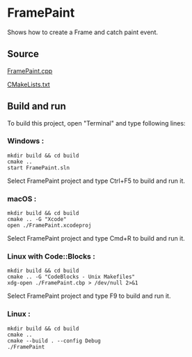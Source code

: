 # FramePaint

Shows how to create a Frame and catch paint event.

## Source

[FramePaint.cpp](FramePaint.cpp)

[CMakeLists.txt](CMakeLists.txt)

## Build and run

To build this project, open "Terminal" and type following lines:

### Windows :

``` shell
mkdir build && cd build
cmake .. 
start FramePaint.sln
```

Select FramePaint project and type Ctrl+F5 to build and run it.

### macOS :

``` shell
mkdir build && cd build
cmake .. -G "Xcode"
open ./FramePaint.xcodeproj
```

Select FramePaint project and type Cmd+R to build and run it.

### Linux with Code::Blocks :

``` shell
mkdir build && cd build
cmake .. -G "CodeBlocks - Unix Makefiles"
xdg-open ./FramePaint.cbp > /dev/null 2>&1
```

Select FramePaint project and type F9 to build and run it.

### Linux :

``` shell
mkdir build && cd build
cmake .. 
cmake --build . --config Debug
./FramePaint
```
